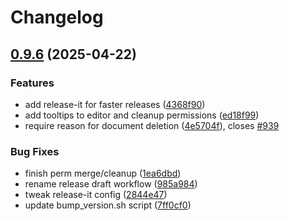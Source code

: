 # Changelog

## [0.9.6](https://github.com/fivenet-app/fivenet/compare/v0.9.5...v0.9.6) (2025-04-22)

### Features

* add release-it for faster releases ([4368f90](https://github.com/fivenet-app/fivenet/commit/4368f90c4bcdf58901610e267c3067a3f787ad9f))
* add tooltips to editor and cleanup permissions ([ed18f99](https://github.com/fivenet-app/fivenet/commit/ed18f99fee6454cbb37eabf45272d44dacec9216))
* require reason for document deletion ([4e5704f](https://github.com/fivenet-app/fivenet/commit/4e5704f0a681d35ecec0567532c0213da04ed988)), closes [#939](https://github.com/fivenet-app/fivenet/issues/939)

### Bug Fixes

* finish perm merge/cleanup ([1ea6dbd](https://github.com/fivenet-app/fivenet/commit/1ea6dbdc3da4a6df19442b761ff88c96ec98d30e))
* rename release draft workflow ([985a984](https://github.com/fivenet-app/fivenet/commit/985a984c1138ad9430d68f7c38e35fc06071714c))
* tweak release-it config ([2844e47](https://github.com/fivenet-app/fivenet/commit/2844e4774e2c2807c66915b434fc6d2883e8a482))
* update bump_version.sh script ([7ff0cf0](https://github.com/fivenet-app/fivenet/commit/7ff0cf0149353699ea9e6dd0f19fe373b4550540))
